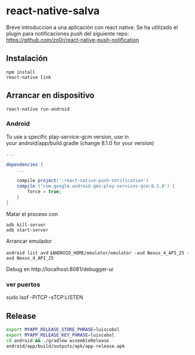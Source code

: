 # react-native-salva
Breve introduccion a una aplicación con react native. Se ha utilizado el plugin para notificaciones push del siguiente repo:
https://github.com/zo0r/react-native-push-notification

## Instalación

``` 
npm install
react-native link
```

## Arrancar en dispositivo

``` 
react-native run-android
```

### Android

To use a specific play-service-gcm version, use in your android/app/build.gradle (change 8.1.0 for your version)
``` gradle
...

dependencies {
    ...

    compile project(':react-native-push-notification')
    compile ('com.google.android.gms:play-services-gcm:8.1.0') {
        force = true;
    }
}
```

Matar el proceso con

``` 
adb kill-server
adb start-server
```
Arrancar emulador

` android list avd `
` $ANDROID_HOME/emulator/emulator -avd Nexus_4_API_25 -avd Nexus_4_API_25 ` 


Debug en http://localhost:8081/debugger-ui

### ver puertos

sudo lsof -PiTCP -sTCP:LISTEN

## Release
``` bash
export MYAPP_RELEASE_STORE_PHRASE=luiscobol
export MYAPP_RELEASE_KEY_PHRASE=luiscobol
cd android && ./gradlew assembleRelease 
android/app/build/outputs/apk/app-release.apk
```
